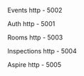 Events
http - 5002

Auth
http - 5001

Rooms
http - 5003

Inspections
http - 5004

Aspire 
http - 5005
